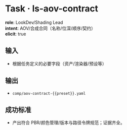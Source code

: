 # Task · ls-aov-contract

**role**: LookDev/Shading Lead  
**intent**: AOV/合成合同（名称/位深/顺序/契约）  
**elicit**: true

## 输入

- 根据任务定义的必要字段（资产/渲染器/预设等）

## 输出

- `comp/aov-contract-{{preset}}.yaml`

## 成功标准

- 产出符合 PBR/颜色管理/版本与路径令牌规范；证据齐全。
